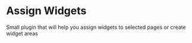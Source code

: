 # Assign Widgets

Small plugin that will help you assign widgets to selected pages or create widget areas
